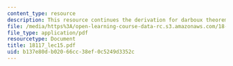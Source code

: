 ```yaml
---
content_type: resource
description: This resource continues the derivation for darboux theorem.
file: /media/https%3A/open-learning-course-data-rc.s3.amazonaws.com/18-117-topics-in-several-complex-variables-spring-2005/b137e80db02066cc38ef0c5249d3352c_18117_lec15.pdf
file_type: application/pdf
resourcetype: Document
title: 18117_lec15.pdf
uid: b137e80d-b020-66cc-38ef-0c5249d3352c
---
```


